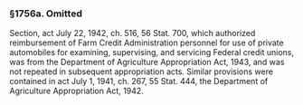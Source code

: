 ### §1756a. Omitted ###

Section, act July 22, 1942, ch. 516, 56 Stat. 700, which authorized reimbursement of Farm Credit Administration personnel for use of private automobiles for examining, supervising, and servicing Federal credit unions, was from the Department of Agriculture Appropriation Act, 1943, and was not repeated in subsequent appropriation acts. Similar provisions were contained in act July 1, 1941, ch. 267, 55 Stat. 444, the Department of Agriculture Appropriation Act, 1942.